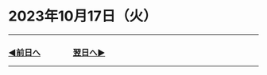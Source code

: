 # 2023年10月17日（火）

---

### [◀️前日へ](https://github.com/yuasys/chatty-journal/blob/main/2023/10/2023-10-16.md)&emsp;&emsp;&emsp;&emsp;[翌日へ▶️](https://github.com/yuasys/chatty-journal/blob/main/2023/10/2023-10-18.md)

---

